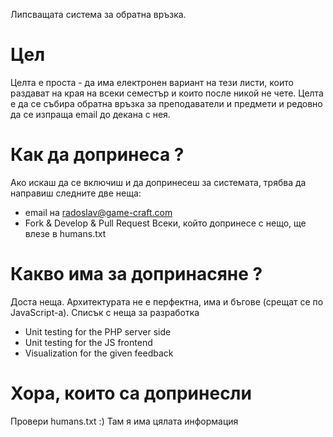 Липсващата система за обратна връзка.

# Цел #
Целта е проста - да има електронен вариант на тези листи, които раздават на края на всеки семестър и които после никой не чете.
Целта е да се събира обратна връзка за преподаватели и предмети и редовно да се изпраща email до декана с нея.

# Как да допринеса ? #
Ако искаш да се включиш и да допринесеш за системата, трябва да направиш следните две неща:
+ email на radoslav@game-craft.com
+ Fork & Develop & Pull Request
Всеки, който допринесе с нещо, ще влезе в humans.txt

# Какво има за допринасяне ? #
Доста неща. Архитектурата не е перфектна, има и бъгове (срещат се по JavaScript-a).
Списък с неща за разработка
+ Unit testing for the PHP server side
+ Unit testing for the JS frontend
+ Visualization for the given feedback

# Хора, които са допринесли #
Провери humans.txt :) Там я има цялата информация